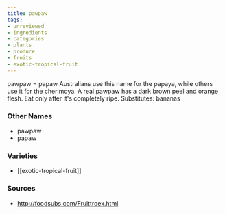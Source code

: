 ```yaml
---
title: pawpaw
tags:
- unreviewed
- ingredients
- categories
- plants
- produce
- fruits
- exotic-tropical-fruit
---
```

pawpaw = papaw Australians use this name for the papaya, while others use it for the cherimoya. A real pawpaw has a dark brown peel and orange flesh. Eat only after it's completely ripe. Substitutes: bananas

### Other Names

* pawpaw
* papaw

### Varieties

* [[exotic-tropical-fruit]]

### Sources
* http://foodsubs.com/Fruittroex.html
